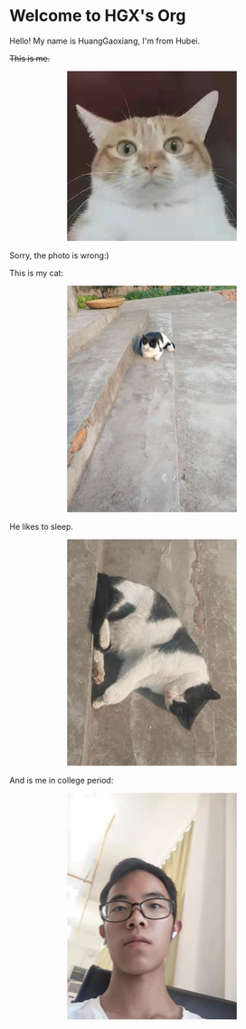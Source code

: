 # Welcome to HGX's Org

Hello! My name is HuangGaoxiang, I'm from Hubei.

~~This is me.~~

<div align="center">
	<img src="assets/avatar.jpg" alt="Editor" width="300">
</div>

Sorry, the photo is wrong:)

This is my cat:

<div align="center">
	<img src="assets/my-cat.jpg" alt="Editor" width="300">
</div>

He likes to sleep.

<div align="center">
	<img src="assets/my-cat-sleep.jpg" alt="Editor" width="300">
</div>

And is me in college period:

<div align="center">
	<img src="assets/me-in-college.jpg" alt="Editor" width="300">
</div>